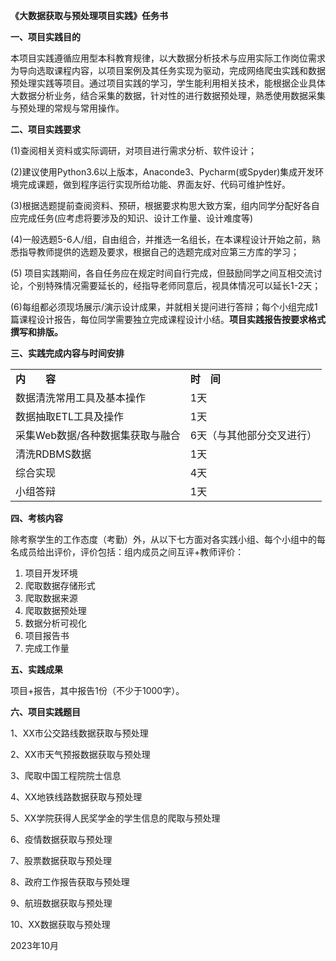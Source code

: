 **《大数据获取与预处理项目实践》任务书**

**一、项目实践目的**

本项目实践遵循应用型本科教育规律，以大数据分析技术与应用实际工作岗位需求为导向选取课程内容，以项目案例及其任务实现为驱动，完成网络爬虫实践和数据预处理实践等项目。通过项目实践的学习，学生能利用相关技术，能根据企业具体大数据分析业务，结合采集的数据，针对性的进行数据预处理，熟悉使用数据采集与预处理的常规与常用操作。

**二、项目实践要求**

(1)查阅相关资料或实际调研，对项目进行需求分析、软件设计；

(2)建议使用Python3.6以上版本，Anaconde3、Pycharm(或Spyder)集成开发环境完成课题，做到程序运行实现所给功能、界面友好、代码可维护性好。

(3)根据选题提前查阅资料、预研，根据要求构思大致方案，组内同学分配好各自应完成任务(应考虑将要涉及的知识、设计工作量、设计难度等)

(4)一般选题5-6人/组，自由组合，并推选一名组长，在本课程设计开始之前，熟悉指导教师提供的选题及要求，根据自己的选题完成对应第三方库的学习；

(5) 项目实践期间，各自任务应在规定时间自行完成，但鼓励同学之间互相交流讨论，个别特殊情况需要延长的，经指导老师同意后，视具体情况可以延长1-2天；

(6)每组都必须现场展示/演示设计成果，并就相关提问进行答辩；每个小组完成1篇课程设计报告，每位同学需要独立完成课程设计小结。**项目实践报告按要求格式撰写和排版。**

**三、实践完成内容与时间安排**

|  |  |
| --- | --- |
| **内　　容** | **时　间** |
| 数据清洗常用工具及基本操作 | 1天 |
| 数据抽取ETL工具及操作 | 1天 |
| 采集Web数据/各种数据集获取与融合 | 6天（与其他部分交叉进行） |
| 清洗RDBMS数据 | 1天 |
| 综合实现 | 4天 |
| 小组答辩 | 1天 |

**四、考核内容**

除考察学生的工作态度（考勤）外，从以下七方面对各实践小组、每个小组中的每名成员给出评价，评价包括：组内成员之间互评+教师评价：

1. 项目开发环境
2. 爬取数据存储形式
3. 爬取数据来源
4. 爬取数据预处理
5. 数据分析可视化
6. 项目报告书
7. 完成工作量

**五、实践成果**

项目+报告，其中报告1份（不少于1000字）。

**六、项目实践题目**

1、XX市公交路线数据获取与预处理

2、XX市天气预报数据获取与预处理

3、爬取中国工程院院士信息

4、XX地铁线路数据获取与预处理

5、XX学院获得人民奖学金的学生信息的爬取与预处理

6、疫情数据获取与预处理

7、股票数据获取与预处理

8、政府工作报告获取与预处理

9、航班数据获取与预处理

10、XX数据获取与预处理

2023年10月